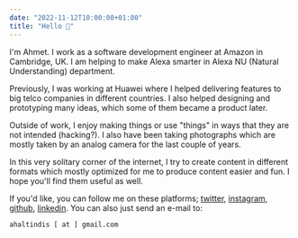```yaml
---
date: "2022-11-12T10:00:00+01:00"
title: "Hello 👋"
---
```


I'm Ahmet. I work as a software development engineer at Amazon in Cambridge, UK. I am helping to make Alexa smarter in Alexa NU (Natural Understanding) department.

Previously, I was working at Huawei where I helped delivering features to big telco companies in different countries. I also helped designing and prototyping many ideas, which some of them became a product later.

Outside of work, I enjoy making things or use "things" in ways that they are not intended (hacking?). I also have been taking photographs which are mostly taken by an analog camera for the last couple of years.

In this very solitary corner of the internet, I try to create content in different formats which mostly optimized for me to produce content easier and fun. I hope you'll find them useful as well.

If you'd like, you can follow me on these platforms; [twitter](https://www.twitter.com/ahaltindis), [instagram](https://www.instagram.com/ahaltindis), [github](https://github.com/ahaltindis), [linkedin](https://www.linkedin.com/in/ahmetaltindis/). You can also just send an e-mail to:

```ahaltindis [ at ] gmail.com```
